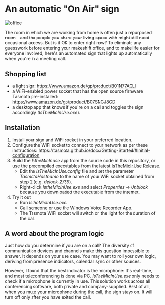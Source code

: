 # An automatic "On Air" sign

![office](https://i.imgur.com/BroIVzk.jpeg)

The room in which we are working from home is often just a repurposed room - and the people you share your living space with might still need occasional access. But is it OK to enter right now? To eliminate any guesswork before entering your makeshift office, and to make life easier for everyone involved, here's an automated sign that lights up automatically when you're in a meeting call.

## Shopping list

- a light sign: https://www.amazon.de/gp/product/B01N77AGLI
- a WiFi-enabled power socket that has the open source firmware Tasmota pre-installed: https://www.amazon.de/gp/product/B07SNGJ8GD
- a desktop app that knows if you're on a call and toggles the sign accordingly (_IsTheMicInUse.exe_).

## Installation

1. Install your sign and WiFi socket in your preferred location.
2. Configure the WiFi socket to connect to your network as per these instructions: https://tasmota.github.io/docs/Getting-Started/#initial-configuration
3. Build the _IstheMicInuse_ app from the source code in this repository, or use the precompiled executables from the latest [IsTheMicInUse Release](https://github.com/rottama/AutomaticOnAirSign/releases/download/latest/IsTheMicInUse.zip).
   - Edit the _IsTheMicInUse.config_ file and set the parameter _TasmotaHostname_  to the name of your WiFi socket obtained from step 2 (e.g. _delock-2759_).
   - Right-click _IstheMicInUse.exe_ and select _Properties_ -> _Unblock_ because you downloaded the executable from the internet.
4. Try it out
   - Run _IstheMicInUse.exe_.
   - Call someone or use the Windows Voice Recorder App.
   - The Tasmota WiFi socket will switch on the light for the duration of the call.
 
## A word about the program logic

Just how do you determine if you are on a call? The diversity of communication devices and channels make this question impossible to answer. It depends on your use case. You may want to roll your own logic, deriving from presence indicators, calendar sync or other sources.

However, I found that the best indicator is the microphone: It's real-time, and most teleconferencing is done via PC. _IsTheMicInUse.exe_ only needs to check if a microphone is currently in use. This solution works across all conferencing software, both private and company-supplied. Best of all, when you mute your microphone during the call, the sign stays on. It will turn off only after you have exited the call.
